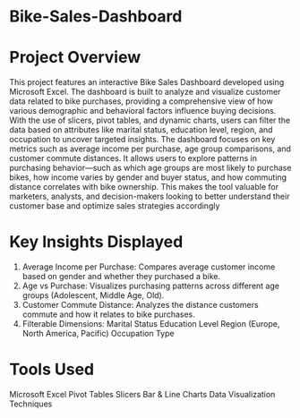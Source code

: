 # Bike-Sales-Dashboard
# Project Overview
This project features an interactive Bike Sales Dashboard developed using Microsoft Excel. The dashboard is built to analyze and visualize customer data related to bike purchases, providing a comprehensive view of how various demographic and behavioral factors influence buying decisions. With the use of slicers, pivot tables, and dynamic charts, users can filter the data based on attributes like marital status, education level, region, and occupation to uncover targeted insights.
The dashboard focuses on key metrics such as average income per purchase, age group comparisons, and customer commute distances. It allows users to explore patterns in purchasing behavior—such as which age groups are most likely to purchase bikes, how income varies by gender and buyer status, and how commuting distance correlates with bike ownership. This makes the tool valuable for marketers, analysts, and decision-makers looking to better understand their customer base and optimize sales strategies accordingly
# Key Insights Displayed
1. Average Income per Purchase: Compares average customer income based on gender and whether they purchased a bike.
2. Age vs Purchase: Visualizes purchasing patterns across different age groups (Adolescent, Middle Age, Old).
3. Customer Commute Distance: Analyzes the distance customers commute and how it relates to bike purchases.
4. Filterable Dimensions:
Marital Status
Education Level
Region (Europe, North America, Pacific)
Occupation Type
# Tools Used
Microsoft Excel
Pivot Tables
Slicers
Bar & Line Charts
Data Visualization Techniques
